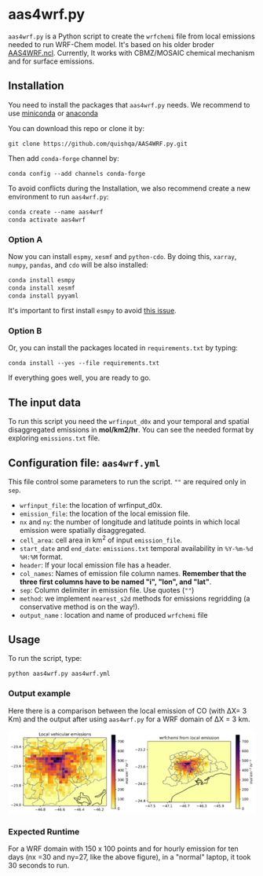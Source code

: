 # aas4wrf.py

`aas4wrf.py` is a Python script to create the `wrfchemi` file from local emissions needed to run WRF-Chem model. It's based on his older broder [AAS4WRF.ncl](https://github.com/alvv1986/AAS4WRF).
Currently, It works with CBMZ/MOSAIC chemical mechanism and for surface emissions.

## Installation

You need to install the packages that `aas4wrf.py` needs. We recommend to use
[miniconda](https://docs.conda.io/en/latest/miniconda.html) or
[anaconda](https://docs.anaconda.com/anaconda/install/)

You can download this repo or clone it by:

```
git clone https://github.com/quishqa/AAS4WRF.py.git
```

Then add `conda-forge` channel by:

```
conda config --add channels conda-forge
```

To avoid conflicts during the Installation, we also recommend create a new environment to run `aas4wrf.py`:

```
conda create --name aas4wrf
conda activate aas4wrf
```


### Option A

Now you can install `espmy`, `xesmf` and `python-cdo`. By doing this, `xarray`,
`numpy`,  `pandas`, and `cdo` will be also installed:

```
conda install esmpy
conda install xesmf
conda install pyyaml
```

It's important to first install `esmpy` to avoid [this issue](https://github.com/JiaweiZhuang/xESMF/issues/47#issuecomment-593322288).


### Option B
Or, you can install the packages located in `requirements.txt` by typing:

```
conda install --yes --file requirements.txt
```

If everything goes well, you are ready to go.

## The input data
To run this script you need the `wrfinput_d0x` and your temporal and spatial disaggregated emissions in **mol/km2/hr**. You can see the needed format by exploring `emissions.txt` file.

## Configuration file: `aas4wrf.yml`
This file control some parameters to run the script. `""` are required only in `sep`.
* `wrfinput_file`: the location of wrfinput_d0x.
* `emission_file`: the location of the local emission file.
* `nx` and `ny`: the number of longitude and latitude points in which local emission were spatially disaggregated.
* `cell_area`: cell area in km<sup>2</sup> of input `emission_file`.
* `start_date` and `end_date`: `emissions.txt` temporal availability in `%Y-%m-%d %H:%M` format.
* `header`: If your local emission file has a header.
* `col_names`: Names of emission file column names. **Remember that the three
first columns have to be named "i", "lon", and "lat"**.
* `sep`: Column delimiter in emission file. Use quotes (`""`)
* `method`: we implement `nearest_s2d` methods for emissions regridding
(a conservative method is on the way!).
* `output_name` : location and name of produced `wrfchemi` file

## Usage

To run the script, type:
```
python aas4wrf.py aas4wrf.yml
```

### Output example
Here there is a comparison between the local emission of CO (with &Delta;X= 3 Km) and the
output after using `aas4wrf.py` for a WRF domain of &Delta;X = 3 km.

![Alt text](./aas4wrf_example.svg)

### Expected Runtime

For a WRF domain with 150 x 100 points and for hourly emission for ten days (nx =30 and ny=27, like the above figure), in a "normal" laptop, it took 30 seconds to run.
